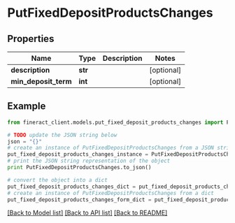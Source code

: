 # PutFixedDepositProductsChanges


## Properties

Name | Type | Description | Notes
------------ | ------------- | ------------- | -------------
**description** | **str** |  | [optional] 
**min_deposit_term** | **int** |  | [optional] 

## Example

```python
from fineract_client.models.put_fixed_deposit_products_changes import PutFixedDepositProductsChanges

# TODO update the JSON string below
json = "{}"
# create an instance of PutFixedDepositProductsChanges from a JSON string
put_fixed_deposit_products_changes_instance = PutFixedDepositProductsChanges.from_json(json)
# print the JSON string representation of the object
print PutFixedDepositProductsChanges.to_json()

# convert the object into a dict
put_fixed_deposit_products_changes_dict = put_fixed_deposit_products_changes_instance.to_dict()
# create an instance of PutFixedDepositProductsChanges from a dict
put_fixed_deposit_products_changes_form_dict = put_fixed_deposit_products_changes.from_dict(put_fixed_deposit_products_changes_dict)
```
[[Back to Model list]](../README.md#documentation-for-models) [[Back to API list]](../README.md#documentation-for-api-endpoints) [[Back to README]](../README.md)


